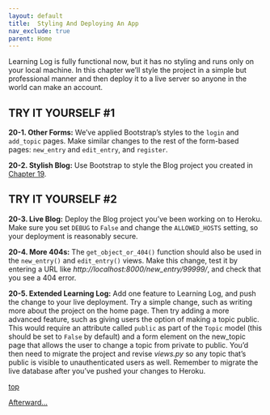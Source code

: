 ```yaml
---
layout: default
title:  Styling And Deploying An App
nav_exclude: true
parent: Home
---
```


Learning Log is fully functional now, but it has no styling and runs
only on your local machine. In this chapter we’ll style the project in a
simple but professional manner and then deploy it to a live server so
anyone in the world can make an account.


<span id="page_466"></span>
## TRY IT YOURSELF #1

<span id="ch20exe1"></span>**20-1. Other Forms:** We&rsquo;ve applied
Bootstrap&rsquo;s styles to the `login` and `add_topic` pages. Make similar
changes to the rest of the form-based pages: `new_entry` and
`edit_entry`, and `register`.

<span id="ch20exe2"></span>**20-2. Stylish Blog:** Use Bootstrap to
style the Blog project you created in [Chapter 19](../chapter_19/tiy.md).



<span id="page_482"></span>
## TRY IT YOURSELF #2

<span id="ch20exe3"></span>**20-3. Live Blog:** Deploy the Blog project
you&rsquo;ve been working on to Heroku. Make sure you set `DEBUG` to `False`
and change the `ALLOWED_HOSTS` setting, so your deployment is reasonably
secure.

<span id="ch20exe4"></span>**20-4. More 404s:** The
`get_object_or_404()` function should also be used in the `new_entry()`
and `edit_entry()` views. Make this change, test it by entering a URL
like *http://localhost:8000/new_entry/99999/*, and check that you see a
404 error.

<span id="ch20exe5"></span>**20-5. Extended Learning Log:** Add one
feature to Learning Log, and push the change to your live deployment.
Try a simple change, such as writing more about the project on the home
page. Then try adding a more advanced feature, such as giving users the
option of making a topic public. This would require an attribute called
`public` as part of the `Topic` model (this should be set to `False` by
default) and a form element on the new_topic page that allows the user
to change a topic from private to public. You&rsquo;d then need to migrate the
project and revise *views.py* so any topic that&rsquo;s public is visible to
unauthenticated users as well. Remember to migrate the live database
after you&rsquo;ve pushed your changes to Heroku.

[top](#top)

[Afterward&hellip;](../postscript/)
